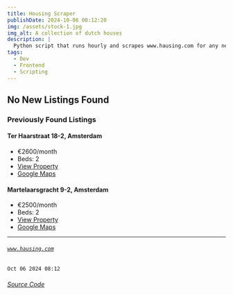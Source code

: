 ```yaml
---
title: Housing Scraper
publishDate: 2024-10-06 08:12:20
img: /assets/stock-1.jpg
img_alt: A collection of dutch houses
description: |
  Python script that runs hourly and scrapes www.hausing.com for any new properties.
tags:
  - Dev
  - Frontend
  - Scripting
---
```


## No New Listings Found

### Previously Found Listings
#### Ter Haarstraat 18-2, Amsterdam
- €2600/month
- Beds: 2
- [View Property](https://www.hausing.com/properties-for-rent-amsterdam/ter-haarstraat-18-2-amsterdam)
- [Google Maps](http://maps.google.com/?q=Ter-Haarstraat-18-2,-Amsterdam)
#### Martelaarsgracht 9-2, Amsterdam
- €2500/month
- Beds: 2
- [View Property](https://www.hausing.com/properties-for-rent-amsterdam/martelaarsgracht-9-2-amsterdam)
- [Google Maps](http://maps.google.com/?q=Martelaarsgracht-9-2,-Amsterdam)
---
###### [`www.hausing.com`](https://www.hausing.com/properties-for-rent-amsterdam?sort-asc=price)

`Oct 06 2024 08:12`
###### [Source Code](https://github.com/celestegambardella/hausing-scraper)
